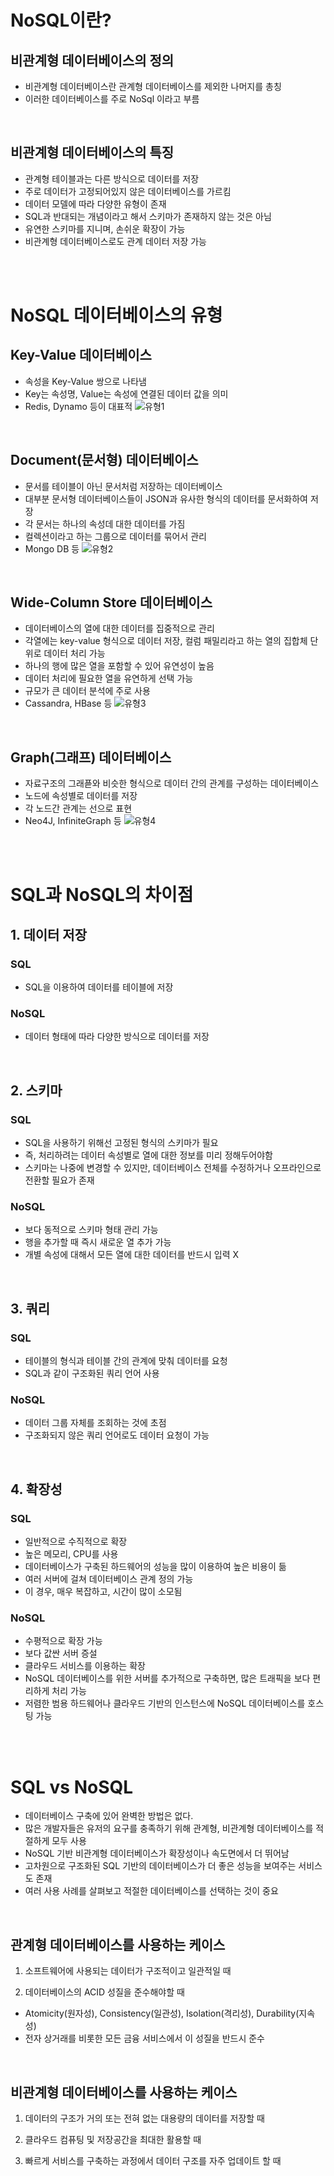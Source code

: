 # NoSQL이란?

## 비관계형 데이터베이스의 정의
- 비관계형 데이터베이스란 관계형 데이터베이스를 제외한 나머지를 총칭
- 이러한 데이터베이스를 주로 NoSql 이라고 부름

<br>

## 비관계형 데이터베이스의 특징
- 관계형 테이블과는 다른 방식으로 데이터를 저장
- 주로 데이터가 고정되어있지 않은 데이터베이스를 가르킴
- 데이터 모델에 따라 다양한 유형이 존재
- SQL과 반대되는 개념이라고 해서 스키마가 존재하지 않는 것은 아님
- 유연한 스키마를 지니며, 손쉬운 확장이 가능
- 비관계형 데이터베이스로도 관계 데이터 저장 가능

<br><br>

# NoSQL 데이터베이스의 유형

## Key-Value 데이터베이스
- 속성을 Key-Value 쌍으로 나타냄
- Key는 속성명, Value는 속성에 연결된 데이터 값을 의미
- Redis, Dynamo 등이 대표적
![유형1](https://d1.awsstatic.com/product-marketing/DynamoDB/PartitionKey.8dd0530a7f6d66d101f31de30db515564f4cf28a.png)

<br>

## Document(문서형) 데이터베이스
- 문서를 테이블이 아닌 문서처럼 저장하는 데이터베이스
- 대부분 문서형 데이터베이스들이 JSON과 유사한 형식의 데이터를 문서화하여 저장
- 각 문서는 하나의 속성데 대한 데이터를 가짐
- 컬렉션이라고 하는 그룹으로 데이터를 묶어서 관리
- Mongo DB 등
![유형2](https://webimages.mongodb.com/_com_assets/cms/kq6uev0p1jnpq1ob3-snippet_light.svg?auto=format%2Ccompress&ch=DPR)

<br>

## Wide-Column Store 데이터베이스
- 데이터베이스의 열에 대한 데이터를 집중적으로 관리
- 각열에는 key-value 형식으로 데이터 저장, 컬럼 패밀리라고 하는 열의 집합체 단위로 데이터 처리 가능
- 하나의 행에 많은 열을 포함할 수 있어 유연성이 높음
- 데이터 처리에 필요한 열을 유연하게 선택 가능
- 규모가 큰 데이터 분석에 주로 사용
- Cassandra, HBase 등
![유형3](https://blog.logrocket.com/wp-content/uploads/2020/12/column-family-db-object-visual.png)

<br>

## Graph(그래프) 데이터베이스
- 자료구조의 그래픋와 비슷한 형식으로 데이터 간의 관계를 구성하는 데이터베이스
- 노드에 속성별로 데이터를 저장
- 각 노드간 관계는 선으로 표현
- Neo4J, InfiniteGraph 등
![유형4](https://rastalion.me/wp-content/uploads/2021/06/1_f2MtjQg0_vS2aHqLhqEOTQ.png)

<br><br>

# SQL과 NoSQL의 차이점

## 1. 데이터 저장

### SQL
- SQL을 이용하여 데이터를 테이블에 저장

### NoSQL
- 데이터 형태에 따라 다양한 방식으로 데이터를 저장

<br>

## 2. 스키마

### SQL
- SQL을 사용하기 위해선 고정된 형식의 스키마가 필요
- 즉, 처리하려는 데이터 속성별로 열에 대한 정보를 미리 정해두어야함
- 스키마는 나중에 변경할 수 있지만, 데이터베이스 전체를 수정하거나 오프라인으로 전환할 필요가 존재

### NoSQL
- 보다 동적으로 스키마 형태 관리 가능
- 행을 추가할 때 즉시 새로운 열 추가 가능
- 개별 속성에 대해서 모든 열에 대한 데이터를 반드시 입력 X

<br>

## 3. 쿼리

### SQL
- 테이블의 형식과 테이블 간의 관계에 맞춰 데이터를 요청
- SQL과 같이 구조화된 쿼리 언어 사용

### NoSQL
- 데이터 그룹 자체를 조회하는 것에 초점
- 구조화되지 않은 쿼리 언어로도 데이터 요청이 가능

<br>

## 4. 확장성

### SQL
- 일반적으로 수직적으로 확장
- 높은 메모리, CPU를 사용
- 데이터베이스가 구축된 하드웨어의 성능을 많이 이용하여 높은 비용이 듦
- 여러 서버에 걸쳐 데이터베이스 관계 정의 가능
- 이 경우, 매우 복잡하고, 시간이 많이 소모됨

### NoSQL
- 수평적으로 확장 가능
- 보다 값싼 서버 증설
- 클라우드 서비스를 이용하는 확장
- NoSQL 데이터베이스를 위한 서버를 추가적으로 구축하면, 많은 트래픽을 보다 편리하게 처리 가능
- 저렴한 범용 하드웨어나 클라우드 기반의 인스턴스에 NoSQL 데이터베이스를 호스팅 가능

<br><br>

# SQL vs NoSQL
- 데이터베이스 구축에 있어 완벽한 방법은 없다.
- 많은 개발자들은 유저의 요구를 충족하기 위해 관계형, 비관계형 데이터베이스를 적절하게 모두 사용
- NoSQL 기반 비관계형 데이터베이스가 확장성이나 속도면에서 더 뛰어남
- 고차원으로 구조화된 SQL 기반의 데이터베이스가 더 좋은 성능을 보여주는 서비스도 존재
- 여러 사용 사례를 살펴보고 적절한 데이터베이스를 선택하는 것이 중요

<br>

## 관계형 데이터베이스를 사용하는 케이스

1. 소프트웨어에 사용되는 데이터가 구조적이고 일관적일 때

2. 데이터베이스의 ACID 성질을 준수해야할 때
  - Atomicity(원자성), Consistency(일관성), Isolation(격리성), Durability(지속성) 
  - 전자 상거래를 비롯한 모든 금융 서비스에서 이 성질을 반드시 준수

<br>

## 비관계형 데이터베이스를 사용하는 케이스

1. 데이터의 구조가 거의 또는 전혀 없는 대용량의 데이터를 저장할 때

2. 클라우드 컴퓨팅 및 저장공간을 최대한 활용할 때

3. 빠르게 서비스를 구축하는 과정에서 데이터 구조를 자주 업데이트 할 때
